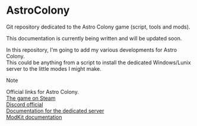 # AstroColony
Git repository dedicated to the Astro Colony game (script, tools and mods).

This documentation is currently being written and will be updated soon.

In this repository, I'm going to add my various developments for Astro Colony.  
This could be anything from a script to install the dedicated Windows/Lunix server to the little modes I might make.

> [!NOTE]
> Official links for Astro Colony.  
> [The game on Steam](https://store.steampowered.com/app/1614550/Astro_Colony/)  
> [Discord official](https://discord.com/invite/EFzAA3w)  
> [Documentation for the dedicated server](https://docs.google.com/document/d/11sC1F2HdSymO44Hklg3nfrO5D66YIs7rEUrGV1GjpDM)  
> [ModKit documentation](https://docs.google.com/document/d/1ZDhyMEZzLPiHIUOYyHeiAVVUIPFvbwLul9WAgymHazI)  
